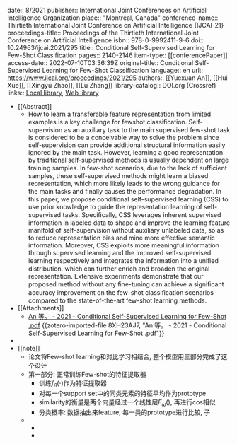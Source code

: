 date:: 8/2021
publisher:: International Joint Conferences on Artificial Intelligence Organization
place:: "Montreal, Canada"
conference-name:: Thirtieth International Joint Conference on Artificial Intelligence {IJCAI-21}
proceedings-title:: Proceedings of the Thirtieth International Joint Conference on Artificial Intelligence
isbn:: 978-0-9992411-9-6
doi:: 10.24963/ijcai.2021/295
title:: Conditional Self-Supervised Learning for Few-Shot Classification
pages:: 2140-2146
item-type:: [[conferencePaper]]
access-date:: 2022-07-10T03:36:39Z
original-title:: Conditional Self-Supervised Learning for Few-Shot Classification
language:: en
url:: https://www.ijcai.org/proceedings/2021/295
authors:: [[Yuexuan An]], [[Hui Xue]], [[Xingyu Zhao]], [[Lu Zhang]]
library-catalog:: DOI.org (Crossref)
links:: [Local library](zotero://select/library/items/3KZTA393), [Web library](https://www.zotero.org/users/9034808/items/3KZTA393)

- [[Abstract]]
	- How to learn a transferable feature representation from limited examples is a key challenge for fewshot classiﬁcation. Self-supervision as an auxiliary task to the main supervised few-shot task is considered to be a conceivable way to solve the problem since self-supervision can provide additional structural information easily ignored by the main task. However, learning a good representation by traditional self-supervised methods is usually dependent on large training samples. In few-shot scenarios, due to the lack of sufﬁcient samples, these self-supervised methods might learn a biased representation, which more likely leads to the wrong guidance for the main tasks and ﬁnally causes the performance degradation. In this paper, we propose conditional self-supervised learning (CSS) to use prior knowledge to guide the representation learning of self-supervised tasks. Speciﬁcally, CSS leverages inherent supervised information in labeled data to shape and improve the learning feature manifold of self-supervision without auxiliary unlabeled data, so as to reduce representation bias and mine more effective semantic information. Moreover, CSS exploits more meaningful information through supervised learning and the improved self-supervised learning respectively and integrates the information into a uniﬁed distribution, which can further enrich and broaden the original representation. Extensive experiments demonstrate that our proposed method without any ﬁne-tuning can achieve a signiﬁcant accuracy improvement on the few-shot classiﬁcation scenarios compared to the state-of-the-art few-shot learning methods.
- [[Attachments]]
	- [An 等。 - 2021 - Conditional Self-Supervised Learning for Few-Shot .pdf](https://www.ijcai.org/proceedings/2021/0295.pdf) {{zotero-imported-file 8XH23AJ7, "An 等。 - 2021 - Conditional Self-Supervised Learning for Few-Shot .pdf"}}
-
- [[note]]
	- 论文将Few-shot learning和对比学习相结合, 整个模型用三部分完成了这个设计
	- 第一部分: 正常训练Few-shot的特征提取器
		- 训练$f_\theta(\cdot)$作为特征提取器
		- 对每一个support set中的同类元素的特征平均作为prototype
		- similarity的衡量是两个向量经过一个线性层$F_\omega()$, 再进行cos相似
		- 分类概率: 数据抽出来feature, 每一类的prototype进行比较, 子
	-
		-
		-